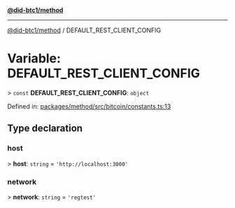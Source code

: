 [**@did-btc1/method**](../README.md)

***

[@did-btc1/method](../globals.md) / DEFAULT\_REST\_CLIENT\_CONFIG

# Variable: DEFAULT\_REST\_CLIENT\_CONFIG

&gt; `const` **DEFAULT\_REST\_CLIENT\_CONFIG**: `object`

Defined in: [packages/method/src/bitcoin/constants.ts:13](https://github.com/dcdpr/did-btc1-js/blob/4ab6f9915d95beed9bc633644c9db1539395f512/packages/method/src/bitcoin/constants.ts#L13)

## Type declaration

### host

&gt; **host**: `string` = `'http://localhost:3000'`

### network

&gt; **network**: `string` = `'regtest'`
